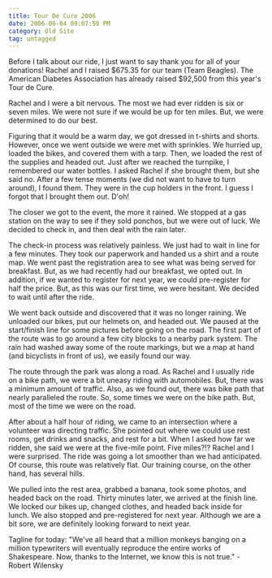 ```yaml
---
title: Tour De Cure 2006
date: 2006-06-04 09:07:59 PM
category: Old Site
tag: untagged
---
```


Before I talk about our ride, I just want to say thank you for all of your donations! Rachel and I raised $675.35 for our team (Team Beagles). The American Diabetes Association has already raised $92,500 from this year's Tour de Cure.

Rachel and I were a bit nervous. The most we had ever ridden is six or seven miles. We were not sure if we would be up for ten miles. But, we were determined to do our best.

Figuring that it would be a warm day, we got dressed in t-shirts and shorts. However, once we went outside we were met with sprinkles. We hurried up, loaded the bikes, and covered them with a tarp. Then, we loaded the rest of the supplies and headed out. Just after we reached the turnpike, I remembered our water bottles. I asked Rachel if she brought them, but she said no. After a few tense moments (we did not want to have to turn around), I found them. They were in the cup holders in the front. I guess I forgot that I brought them out. D'oh!

The closer we got to the event, the more it rained. We stopped at a gas station on the way to see if they sold ponchos, but we were out of luck. We decided to check in, and then deal with the rain later.

The check-in process was relatively painless. We just had to wait in line for a few minutes. They took our paperwork and handed us a shirt and a route map. We went past the registration area to see what was being served for breakfast. But, as we had recently had our breakfast, we opted out. In addition, if we wanted to register for next year, we could pre-register for half the price. But, as this was our first time, we were hesitant. We decided to wait until after the ride.

We went back outside and discovered that it was no longer raining. We unloaded our bikes, put our helmets on, and headed out. We paused at the start/finish line for some pictures before going on the road. The first part of the route was to go around a few city blocks to a nearby park system. The rain had washed away some of the route markings, but we a map at hand (and bicyclists in front of us), we easily found our way.

The route through the park was along a road. As Rachel and I usually ride on a bike path, we were a bit uneasy riding with automobiles. But, there was a minimum amount of traffic. Also, as we found out, there was bike path that nearly paralleled the route. So, some times we were on the bike path. But, most of the time we were on the road.

After about a half hour of riding, we came to an intersection where a volunteer was directing traffic. She pointed out where we could use rest rooms, get drinks and snacks, and rest for a bit. When I asked how far we ridden, she said we were at the five-mile point. Five miles?!? Rachel and I were surprised. The ride was going a lot smoother than we had anticipated. Of course, this route was relatively flat. Our training course, on the other hand, has several hills.

We pulled into the rest area, grabbed a banana, took some photos, and headed back on the road. Thirty minutes later, we arrived at the finish line. We locked our bikes up, changed clothes, and headed back inside for lunch. We also stopped and pre-registered for next year. Although we are a bit sore, we are definitely looking forward to next year.

Tagline for today: "We've all heard that a million monkeys banging on a million typewriters will eventually reproduce the entire works of Shakespeare. Now, thanks to the Internet, we know this is not true." - Robert Wilensky
